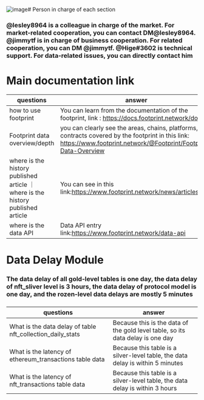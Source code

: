 ![image](https://github.com/footprintanalytics/awesome-web3/assets/44665855/3ac587dd-b084-4780-a4af-6c7c5ee00760)# Person in charge of each section
### @lesley8964 is a colleague in charge of the market. For market-related cooperation, you can contact DM@lesley8964. @jimmytf is in charge of business cooperation. For related cooperation, you can DM @jimmytf. @Hige#3602 is technical support. For data-related issues, you can directly contact him

# Main documentation link
|questions|answer|
|----|----|
| how to use footprint | You can learn from the documentation of the footprint, link : https://docs.footprint.network/docs|
| Footprint data overview/depth| you can clearly see the areas, chains, platforms, and contracts covered by the footprint in this link: https://www.footprint.network/@Footprint/Footprint-Data-Overview |
| where is the history published article ｜ where is the history published article | You can see  in this link:https://www.footprint.network/news/articles|
| where is the data API| Data API entry link:https://www.footprint.network/data-api| 
# Data Delay Module

### The data delay of all gold-level tables is one day, the data delay of nft_sliver level is 3 hours, the data delay of protocol model is one day, and the rozen-level data delays are mostly 5 minutes
### 
|questions|answer|
|----|----|
| What is the data delay of table nft_collection_daily_stats|Because this is the data of the gold level table, so its data delay is one day|
| What is the latency of ethereum_transactions table data|Because this table is a silver-level table, the data delay is within 5 minutes|
| What is the latency of nft_transactions table data|Because this table is a silver-level table, the data delay is within 3 hours|


